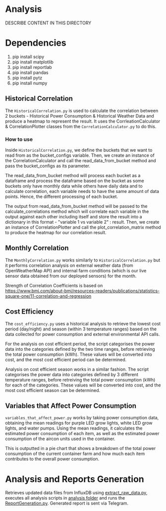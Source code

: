# Analysis 
DESCRIBE CONTENT IN THIS DIRECTORY

# Dependencies
1. pip install scipy
2. pip install matplotlib
3. pip install reportlab
4. pip install pandas
5. pip install pytz
6. pip install numpy

## Historical Correlation
The ``HistoricalCorrelation.py`` is used to calculate the correlation between 2 buckets - Historical Power Consumption & Historical Weather Data and produce a heatmap to represent the result. It uses the CorrleationCalculator & CorrelationPlotter classes from the ``CorrelationCalculator.py`` to do this.

### **How to use**
Inside ``HistoricalCorrelation.py``, we define the buckets that we want to read from as the bucket_configs variable. Then, we create an instance of the CorrelationCalculator and call the read_data_from_bucket method and pass the bucket_configs as its parameter. 

The read_data_from_bucket method will process each bucket as a dataframe and process the dataframe based on the bucket as some buckets only have monthly data while others have daily data and to calculate correlation, each variable needs to have the same amount of data points. Hence, the different processing of each bucket.

The output from read_data_from_bucket method will be passed to the calculate_correlations method which will correlate each variable in the output against each other including itself and store the result into a dictionary in this format -  "variable 1 vs variable 2" : result. Then, we create an instance of CorrelationPlotter and call the plot_correlation_matrix method to produce the heatmap for our correlation result.

## Monthly Correlation
The ``MonthlyCorrelation.py`` works similarly to ``HistoricalCorrelation.py`` but it performs correlation analysis on external weather data (from OpenWeatherMap API) and internal farm conditions (which is our live sensor data obtained from our deployed sensors) for the month.

Strength of Correlation Coefficients is based on https://www.bmj.com/about-bmj/resources-readers/publications/statistics-square-one/11-correlation-and-regression

## Cost Efficiency
The ``cost_efficiency.py`` uses a historical analysis to retrieve the lowest cost period (day/night) and season (within 3 temperature ranges) based on the data collected for power consumption and external environmental API calls.

For the analysis on cost efficient period, the script categorises the power data into the categories defined by the two time ranges, before retrieving the total power consumption (kWh). These values will be converted into cost, and the most cost efficient period can be determined.

Analysis on cost efficient season works in a similar fashion. The script categorises the power data into categories defined by 3 different temperature ranges, before retreiving the total power consumption (kWh) for each of the categories. These values will be converted into cost, and the most cost efficient season can be determined.

## Variables that Affect Power Consumption
``variables_that_affect_power.py`` works by taking power consumption data, obtaining the mean readings for purple LED grow lights, white LED grow lights, and water pumps. Using the mean readings, it calculates the estimated power consumption of each item, as well as the estimated power consumption of the aircon units used in the container. 

This is outputted in a pie chart that shows a breakdown of the total power consumption of the current container farm and how much each item contributes to the overall power consumption.

# Analysis and Reports Generation
Retrieves updated data files from InfluxDB using [extract_raw_data.py](README.md), executes all analysis scripts in [analysis folder](../analysis) and runs the [ReportGeneration.py](../analysis/ReportGeneration.py). Generated report is sent via Telegram. 
